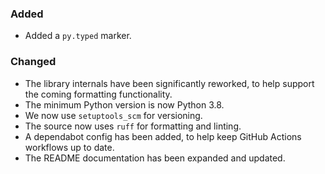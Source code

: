 <!--
A new scriv changelog fragment.

Uncomment the section that is right (remove the HTML comment wrapper).
-->

<!--
### Removed

- A bullet item for the Removed category.

-->

### Added

- Added a `py.typed` marker.


### Changed

- The library internals have been significantly reworked, to help support the
  coming formatting functionality.
- The minimum Python version is now Python 3.8.
- We now use `setuptools_scm` for versioning.
- The source now uses `ruff` for formatting and linting.
- A dependabot config has been added, to help keep GitHub Actions workflows up to date.
- The README documentation has been expanded and updated.

<!--
### Deprecated

- A bullet item for the Deprecated category.

-->
<!--
### Fixed

- A bullet item for the Fixed category.

-->
<!--
### Security

- A bullet item for the Security category.

-->
